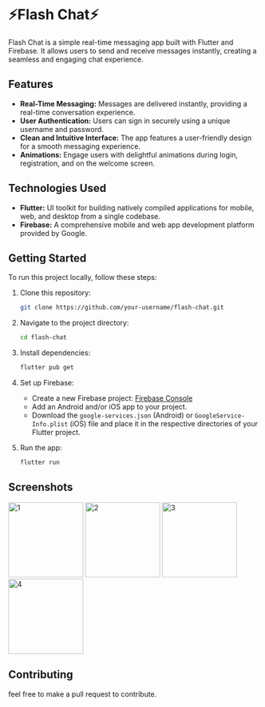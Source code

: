 # ⚡Flash Chat⚡

Flash Chat is a simple real-time messaging app built with Flutter and Firebase. It allows users to send and receive messages instantly, creating a seamless and engaging chat experience.

## Features


- **Real-Time Messaging:** Messages are delivered instantly, providing a real-time conversation experience.
- **User Authentication:** Users can sign in securely using a unique username and password.
- **Clean and Intuitive Interface:** The app features a user-friendly design for a smooth messaging experience.
- **Animations:** Engage users with delightful animations during login, registration, and on the welcome screen.

## Technologies Used

- **Flutter:** UI toolkit for building natively compiled applications for mobile, web, and desktop from a single codebase.
- **Firebase:** A comprehensive mobile and web app development platform provided by Google.

## Getting Started

To run this project locally, follow these steps:

1. Clone this repository:

   ```bash
   git clone https://github.com/your-username/flash-chat.git
   ```

2. Navigate to the project directory:

   ```bash
   cd flash-chat
   ```

3. Install dependencies:

   ```bash
   flutter pub get
   ```

4. Set up Firebase:
    - Create a new Firebase project: [Firebase Console](https://console.firebase.google.com/)
    - Add an Android and/or iOS app to your project.
    - Download the `google-services.json` (Android) or `GoogleService-Info.plist` (iOS) file and place it in the respective directories of your Flutter project.

5. Run the app:

   ```bash
   flutter run
   ```

## Screenshots

<img src="https://github.com/ar-0911/Chat-App-Flutter/assets/92566219/3a1a05c2-98bd-4c35-9c91-ee3c2575187c" alt="1" width="150"/>
<img src="https://github.com/ar-0911/Chat-App-Flutter/assets/92566219/7f177531-b1db-4928-a38a-bef1c37c80cd" alt="2" width=150"/>
<img src="https://github.com/ar-0911/Chat-App-Flutter/assets/92566219/b36fb006-2940-43d9-b82d-fadbde16a393" alt="3" width="150"/>
<img src="https://github.com/ar-0911/Chat-App-Flutter/assets/92566219/db0f41da-fb63-4ddf-a824-92e00513b36c" alt="4" width="150"/>

## Contributing

feel free to make a pull request to contribute.
